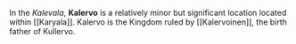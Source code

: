 In the _Kalevala_, **Kalervo** is a relatively minor but significant location located within [[Karyala]]. Kalervo is the Kingdom ruled by [[Kalervoinen]], the birth father of Kullervo.
